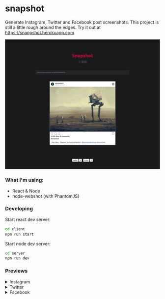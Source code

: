 # snapshot

Generate Instagram, Twitter and Facebook post screenshots. This project is still a little rough around the edges.
Try it out at https://snappshot.herokuapp.com

<p align="center"><img src="https://github.com/areebbeigh/snapshot/blob/master/previews/app.png"/></p>

### What I'm using:

- React & Node
- node-webshot (with PhantomJS)

### Developing

Start react dev server:
```bash
cd client
npm run start
```

Start node dev server:
```bash
cd server
npm run dev
```

### Previews
<details><summary>Instagram</summary>
<br>

<p align="center"><img src="https://github.com/areebbeigh/snapshot/blob/master/previews/ig.png"/></p>
</details>

<details><summary>Twitter</summary>
<br>

<p align="center"><img src="https://github.com/areebbeigh/snapshot/blob/master/previews/twitter1.png"/></p>
<p align="center"><img src="https://github.com/areebbeigh/snapshot/blob/master/previews/twitter2.png"/></p>
</details>

<details><summary>Facebook</summary>
<br>

<p align="center"><img src="https://github.com/areebbeigh/snapshot/blob/master/previews/facebook.png"/></p>
</details>
